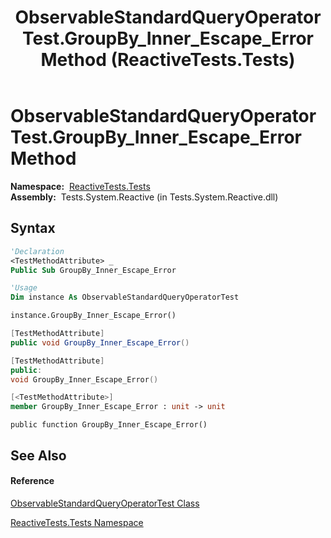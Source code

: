 ﻿---
title: ObservableStandardQueryOperatorTest.GroupBy_Inner_Escape_Error Method  (ReactiveTests.Tests)
TOCTitle: GroupBy_Inner_Escape_Error Method
ms:assetid: M:ReactiveTests.Tests.ObservableStandardQueryOperatorTest.GroupBy_Inner_Escape_Error
ms:mtpsurl: https://msdn.microsoft.com/en-us/library/reactivetests.tests.observablestandardqueryoperatortest.groupby_inner_escape_error(v=VS.103)
ms:contentKeyID: 36619123
ms.date: 06/28/2011
mtps_version: v=VS.103
f1_keywords:
- ReactiveTests.Tests.ObservableStandardQueryOperatorTest.GroupBy_Inner_Escape_Error
dev_langs:
- CSharp
- JScript
- VB
- FSharp
- c++
---

# ObservableStandardQueryOperatorTest.GroupBy\_Inner\_Escape\_Error Method

**Namespace:**  [ReactiveTests.Tests](hh289046\(v=vs.103\).md)  
**Assembly:**  Tests.System.Reactive (in Tests.System.Reactive.dll)

## Syntax

``` vb
'Declaration
<TestMethodAttribute> _
Public Sub GroupBy_Inner_Escape_Error
```

``` vb
'Usage
Dim instance As ObservableStandardQueryOperatorTest

instance.GroupBy_Inner_Escape_Error()
```

``` csharp
[TestMethodAttribute]
public void GroupBy_Inner_Escape_Error()
```

``` c++
[TestMethodAttribute]
public:
void GroupBy_Inner_Escape_Error()
```

``` fsharp
[<TestMethodAttribute>]
member GroupBy_Inner_Escape_Error : unit -> unit 
```

``` jscript
public function GroupBy_Inner_Escape_Error()
```

## See Also

#### Reference

[ObservableStandardQueryOperatorTest Class](hh288944\(v=vs.103\).md)

[ReactiveTests.Tests Namespace](hh289046\(v=vs.103\).md)

